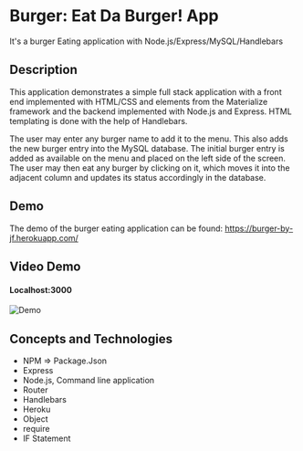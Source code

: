 # Burger: Eat Da Burger! App

It's a burger Eating application with Node.js/Express/MySQL/Handlebars

## Description

This application demonstrates a simple full stack application with a front end implemented with HTML/CSS and elements from the Materialize framework and the backend implemented with Node.js and Express. HTML templating is done with the help of Handlebars.

The user may enter any burger name to add it to the menu. This also adds the new burger entry into the MySQL database. The initial burger entry is added as available on the menu and placed on the left side of the screen. The user may then eat any burger by clicking on it, which moves it into the adjacent column and updates its status accordingly in the database.

## Demo

The demo of the burger eating application can be found: https://burger-by-jf.herokuapp.com/

## Video Demo
#### Localhost:3000

![Demo](video./public/assets/img/burger-video-to-gif.gif)

## Concepts and Technologies

* NPM => Package.Json
* Express
* Node.js, Command line application
* Router
* Handlebars
* Heroku
* Object
* require
* IF Statement


